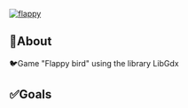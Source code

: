 <a href="https://ibb.co/ZfNnBKd"><img src="https://i.ibb.co/D1Lx9k4/flappy.png" alt="flappy" border="0"></a>

## :triangular_flag_on_post:About
:bird:Game "Flappy bird" using the library LibGdx
## :white_check_mark:Goals
